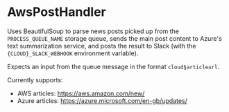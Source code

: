 # AwsPostHandler
Uses BeautifulSoup to parse news posts picked up from the `PROCESS_QUEUE_NAME` storage queue, sends the main post content to Azure's text summarization service, and posts the result to Slack (with the `{CLOUD}_SLACK_WEBHOOK` environment variable).

Expects an input from the queue message in the format `cloud§articleurl`.

Currently supports:
- AWS articles: https://aws.amazon.com/new/
- Azure articles: https://azure.microsoft.com/en-gb/updates/